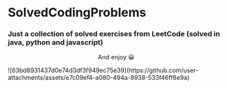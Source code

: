 # SolvedCodingProblems
### Just a collection of solved exercises from LeetCode (solved in java, python and javascript)
<p align="center">
And enjoy 😀
</p>
![63bd8931437d0e74d3df3f949ec75e39](https://github.com/user-attachments/assets/e7c09ef4-a080-494a-8938-533f46ff8e9a)
